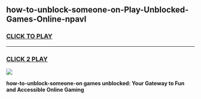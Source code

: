 
## how-to-unblock-someone-on-Play-Unblocked-Games-Online-npavl
<h3>
<a href="https://premium76.site?title=how-to-unblock-someone-on&ref=25A">CLICK TO PLAY</a></h3>
<hr>

<h3>
<a href="https://premium76.site?title=how-to-unblock-someone-on&ref=25A">CLICK 2 PLAY</a>
  
</h3>

<a href="https://premium76.site?title=how-to-unblock-someone-on&ref=25A"><img src="https://clearcache.store/games.png"></a>


**how-to-unblock-someone-on games unblocked: Your Gateway to Fun and Accessible Online Gaming**
